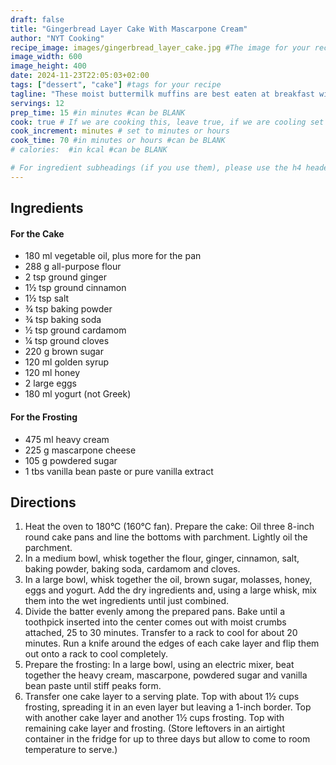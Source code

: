 ```yaml
---
draft: false
title: "Gingerbread Layer Cake With Mascarpone Cream"
author: "NYT Cooking"
recipe_image: images/gingerbread_layer_cake.jpg #The image for your recipe
image_width: 600
image_height: 400
date: 2024-11-23T22:05:03+02:00
tags: ["dessert", "cake"] #tags for your recipe
tagline: "These moist buttermilk muffins are best eaten at breakfast with a dab of peanut butter"
servings: 12
prep_time: 15 #in minutes #can be BLANK
cook: true # If we are cooking this, leave true, if we are cooling set to false
cook_increment: minutes # set to minutes or hours
cook_time: 70 #in minutes or hours #can be BLANK
# calories:  #in kcal #can be BLANK

# For ingredient subheadings (if you use them), please use the h4 header.  For print view I have those elements targeted
---
```



## Ingredients

#### For the Cake
- 180 ml vegetable oil, plus more for the pan
- 288 g all-purpose flour
- 2 tsp ground ginger
- 1½ tsp ground cinnamon
- 1½ tsp salt 
- ¾ tsp baking powder
- ¾ tsp baking soda
- ½ tsp ground cardamom
- ¼ tsp ground cloves
- 220 g  brown sugar
- 120 ml golden syrup
- 120 ml honey
- 2 large eggs
- 180 ml yogurt (not Greek)

#### For the Frosting
- 475 ml heavy cream
- 225 g mascarpone cheese
- 105 g powdered sugar
- 1 tbs vanilla bean paste or pure vanilla extract


## Directions

1. Heat the oven to 180°C (160°C fan). Prepare the cake: Oil three 8-inch round cake pans and line the bottoms with parchment. Lightly oil the parchment.
2. In a medium bowl, whisk together the flour, ginger, cinnamon, salt, baking powder, baking soda, cardamom and cloves.
3. In a large bowl, whisk together the oil, brown sugar, molasses, honey, eggs and yogurt. Add the dry ingredients and, using a large whisk, mix them into the wet ingredients until just combined.
4. Divide the batter evenly among the prepared pans. Bake until a toothpick inserted into the center comes out with moist crumbs attached, 25 to 30 minutes. Transfer to a rack to cool for about 20 minutes. Run a knife around the edges of each cake layer and flip them out onto a rack to cool completely.
5. Prepare the frosting: In a large bowl, using an electric mixer, beat together the heavy cream, mascarpone, powdered sugar and vanilla bean paste until stiff peaks form.
6. Transfer one cake layer to a serving plate. Top with about 1½ cups frosting, spreading it in an even layer but leaving a 1-inch border. Top with another cake layer and another 1½ cups frosting. Top with remaining cake layer and frosting. (Store leftovers in an airtight container in the fridge for up to three days but allow to come to room temperature to serve.)